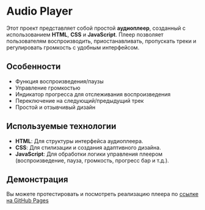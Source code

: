 # Audio Player

Этот проект представляет собой простой **аудиоплеер**, созданный с использованием **HTML**, **CSS** и **JavaScript**. Плеер позволяет пользователям воспроизводить, приостанавливать, пропускать треки и регулировать громкость с удобным интерфейсом.

## Особенности

- Функция воспроизведения/паузы
- Управление громкостью
- Индикатор прогресса для отслеживания воспроизведения
- Переключение на следующий/предыдущий трек
- Простой и отзывчивый дизайн

## Используемые технологии

- **HTML**: Для структуры интерфейса аудиоплеера.
- **CSS**: Для стилизации и создания адаптивного дизайна.
- **JavaScript**: Для обработки логики управления плеером (воспроизведение, пауза, громкость, прогресс бар и т.д.).

## Демонстрация

Вы можете протестировать и посмотреть реализацию плеера по [ссылке на GitHub Pages](https://demienera.github.io/audio-player/)
